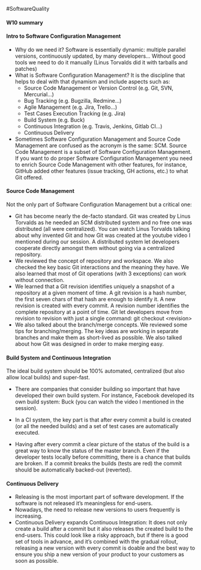 #SoftwareQuality 

#### W10 summary

#### **Intro to Software Configuration Management**

- Why do we need it? Software is essentially dynamic: multiple parallel versions, continuously updated, by many developers… Without good tools we need to do it manually (Linus Torvalds did it with tarballs and patches)
- What is Software Configuration Management? It is the discipline that helps to deal with that dynamism and include aspects such as:
    - Source Code Management or Version Control (e.g. Git, SVN, Mercurial…)
    - Bug Tracking (e.g. Bugzilla, Redmine…)
    - Agile Management (e.g. Jira, Trello…)
    - Test Cases Execution Tracking (e.g. Jira)
    - Build System (e.g. Buck)
    - Continuous Integration (e.g. Travis, Jenkins, Gitlab CI…)
    - Continuous Delivery
- Sometimes Software Configuration Management and Source Code Management are confused as the acronym is the same: SCM. Source Code Management is a subset of Software Configuration Management. If you want to do proper Software Configuration Management you need to enrich Source Code Management with other features, for instance, GitHub added other features (issue tracking, GH actions, etc.) to what Git offered.

#### **Source Code Management** 

Not the only part of Software Configuration Management but a critical one:

- Git has become nearly the de-facto standard. Git was created by Linus Torvalds as he needed an SCM distributed system and no free one was distributed (all were centralized). You can watch Linus Torvalds talking about why invented Git and how Git was created at the youtube video I mentioned during our session. A distributed system let developers cooperate directly amongst them without going via a centralized repository.
- We reviewed the concept of repository and workspace. We also checked the key basic Git interactions and the meaning they have. We also learned that most of Git operations (with 3 exceptions) can work without connection.
- We learned that a Git revision identifies uniquely a snapshot of a repository at a given moment of time. A git revision is a hash number, the first seven chars of that hash are enough to identify it. A new revision is created with every commit. A revision number identifies the complete repository at a point of time. Git let developers move from revision to revision with just a single command: git checkout \<revision\>
- We also talked about the branch/merge concepts. We reviewed some tips for branching/merging. The key ideas are working in separate branches and make them as short-lived as possible. We also talked about how Git was designed in order to make merging easy.

#### **Build System and Continuous Integration**

The ideal build system should be 100% automated, centralized (but also allow local builds) and super-fast.

- There are companies that consider building so important that have developed their own build system. For instance, Facebook developed its own build system: Buck (you can watch the video I mentioned in the session).
- In a CI system, the key part is that after every commit a build is created (or all the needed builds) and a set of test cases are automatically executed.  
    
- Having after every commit a clear picture of the status of the build is a great way to know the status of the master branch. Even if the developer tests locally before committing, there is a chance that builds are broken. If a commit breaks the builds (tests are red) the commit should be automatically backed-out (reverted).

#### **Continuous Delivery**

- Releasing is the most important part of software development. If the software is not released it’s meaningless for end-users.
- Nowadays, the need to release new versions to users frequently is increasing.
- Continuous Delivery expands Continuous Integration: It does not only create a build after a commit but it also releases the created build to the end-users. This could look like a risky approach, but if there is a good set of tools in advance, and it’s combined with the gradual rollout, releasing a new version with every commit is doable and the best way to ensure you ship a new version of your product to your customers as soon as possible.